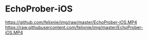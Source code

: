 # EchoProber-iOS


https://github.com/felixnie/img/raw/master/EchoProber-iOS.MP4
https://raw.githubusercontent.com/felixnie/img/master/EchoProber-iOS.MP4
